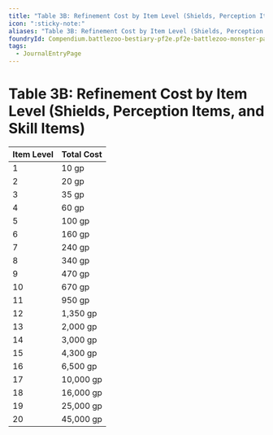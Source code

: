 ```yaml
---
title: "Table 3B: Refinement Cost by Item Level (Shields, Perception Items, and Skill Items)"
icon: ":sticky-note:"
aliases: "Table 3B: Refinement Cost by Item Level (Shields, Perception Items, and Skill Items)"
foundryId: Compendium.battlezoo-bestiary-pf2e.pf2e-battlezoo-monster-parts.JournalEntry.t4kAG04buZGbp5XA.JournalEntryPage.4XrJEFgodoqr5IvG
tags:
  - JournalEntryPage
---
```


# Table 3B: Refinement Cost by Item Level (Shields, Perception Items, and Skill Items)
| Item Level | Total Cost |
| --- | --- |
| 1 | 10 gp |
| 2 | 20 gp |
| 3 | 35 gp |
| 4 | 60 gp |
| 5 | 100 gp |
| 6 | 160 gp |
| 7 | 240 gp |
| 8 | 340 gp |
| 9 | 470 gp |
| 10 | 670 gp |
| 11 | 950 gp |
| 12 | 1,350 gp |
| 13 | 2,000 gp |
| 14 | 3,000 gp |
| 15 | 4,300 gp |
| 16 | 6,500 gp |
| 17 | 10,000 gp |
| 18 | 16,000 gp |
| 19 | 25,000 gp |
| 20 | 45,000 gp |